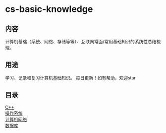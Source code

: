 # cs-basic-knowledge
## 内容
计算机基础（系统、网络、存储等等）、互联网常面/常用基础知识的系统性总结梳理。
## 用途
学习、记录和复习计算机基础知识。 每日更新！如有帮助，欢迎star
## 目录
[C++](https://github.com/robotkkk/cs-basic-knowledge/tree/main/cpp)<br>
[操作系统](https://github.com/robotkkk/cs-basic-knowledge/tree/main/os)<br>
[计算机网络](https://github.com/robotkkk/cs-basic-knowledge/tree/main/net)<br>
[数据库](https://github.com/robotkkk/cs-basic-knowledge/tree/main/db)<br>
